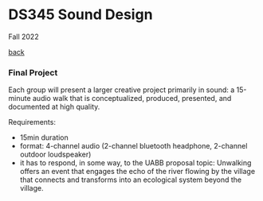 # DS345 Sound Design
Fall 2022  

[back](index.md)  

### Final Project

Each group will present a larger creative project primarily in sound: a 15-minute audio walk that is conceptualized, produced, presented, and documented at high quality.  

Requirements:  
- 15min duration
- format: 4-channel audio (2-channel bluetooth headphone, 2-channel outdoor loudspeaker)
- it has to respond, in some way, to the UABB proposal topic: Unwalking offers an event that engages the echo of the river flowing by the village that connects and transforms into an ecological system beyond the village. 
